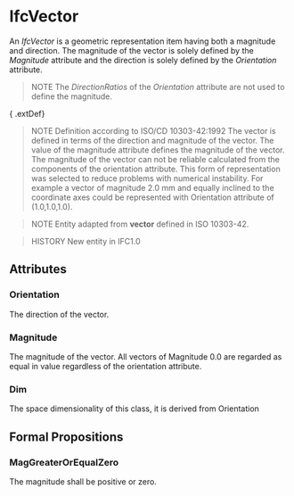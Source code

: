 # IfcVector

An _IfcVector_ is a geometric representation item having both a magnitude and direction. The magnitude of the vector is solely defined by the _Magnitude_ attribute and the direction is solely defined by the _Orientation_ attribute.
<!-- end of short definition -->

> NOTE The _DirectionRatios_ of the _Orientation_ attribute are not used to define the magnitude.

{ .extDef}
> NOTE Definition according to ISO/CD 10303-42:1992
> The vector is defined in terms of the direction and magnitude of the vector. The value of the magnitude attribute defines the magnitude of the vector. The magnitude of the vector can not be reliable calculated from the components of the orientation attribute. This form of representation was selected to reduce problems with numerical instability. For example a vector of magnitude 2.0 mm and equally inclined to the coordinate axes could be represented with Orientation attribute of (1.0,1.0,1.0).

> NOTE Entity adapted from **vector** defined in ISO 10303-42.

> HISTORY New entity in IFC1.0

## Attributes

### Orientation
The direction of the vector.

### Magnitude
The magnitude of the vector. All vectors of Magnitude 0.0 are regarded as equal in value regardless of the orientation attribute.

### Dim
The space dimensionality of this class, it is derived from Orientation

## Formal Propositions

### MagGreaterOrEqualZero
The magnitude shall be positive or zero.
